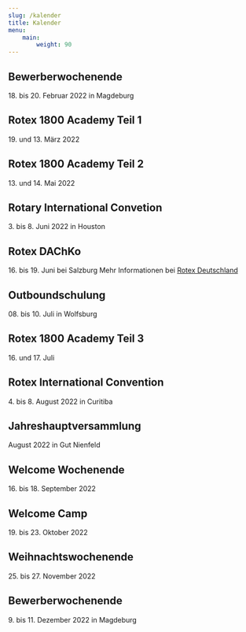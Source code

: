 ```yaml
---
slug: /kalender
title: Kalender
menu:
    main:
        weight: 90
---
```


## Bewerberwochenende
18\. bis 20. Februar 2022 in Magdeburg

## Rotex 1800 Academy Teil 1
19\. und 13. März 2022

## Rotex 1800 Academy Teil 2
13\. und 14. Mai 2022

## Rotary International Convetion
3\. bis 8. Juni 2022 in Houston

## Rotex DAChKo
16\. bis 19. Juni bei Salzburg
Mehr Informationen bei [Rotex Deutschland](https://deutschland.rotex.org/2020/12/23/dachko-2021/)

## Outboundschulung
08\. bis 10. Juli in Wolfsburg

## Rotex 1800 Academy Teil 3
16\. und 17. Juli

## Rotex International Convention
4\. bis 8. August 2022 in Curitiba

## Jahreshauptversammlung
August 2022 in Gut Nienfeld

## Welcome Wochenende
16\. bis 18. September 2022

## Welcome Camp
19\. bis 23. Oktober 2022

## Weihnachtswochenende
25\. bis 27. November 2022

## Bewerberwochenende
9\. bis 11. Dezember 2022 in Magdeburg